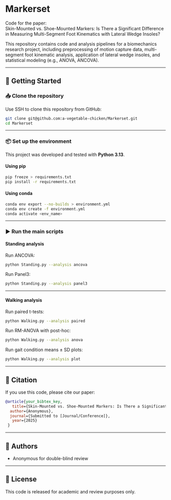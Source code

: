# Markerset

Code for the paper:  
Skin-Mounted vs. Shoe-Mounted Markers: Is There a Significant Difference in Measuring Multi-Segment Foot Kinematics with Lateral Wedge Insoles?  

This repository contains code and analysis pipelines for a biomechanics research project, including preprocessing of motion capture data, multi-segment foot kinematic analysis, application of lateral wedge insoles, and statistical modeling (e.g., ANOVA, ANCOVA).  

---

## 🔧 Getting Started

### 📥 Clone the repository
Use SSH to clone this repository from GitHub:  
```bash
git clone git@github.com:a-vegetable-chicken/Markerset.git
cd Markerset
```

---

### 📦 Set up the environment
This project was developed and tested with **Python 3.13**.  

#### Using pip
```bash
pip freeze > requirements.txt
pip install -r requirements.txt
```

#### Using conda
```bash
conda env export --no-builds > environment.yml
conda env create -f environment.yml
conda activate <env_name>
```

---

### ▶️ Run the main scripts

#### Standing analysis
Run ANCOVA:
```bash
python Standing.py --analysis ancova
```

Run Panel3:
```bash
python Standing.py --analysis panel3
```

---

#### Walking analysis
Run paired t-tests:
```bash
python Walking.py --analysis paired
```

Run RM-ANOVA with post-hoc:
```bash
python Walking.py --analysis anova
```

Run gait condition means ± SD plots:
```bash
python Walking.py --analysis plot
```



---

## 📄 Citation
If you use this code, please cite our paper:   
```bibtex
@article{your_bibtex_key,
   title={Skin-Mounted vs. Shoe-Mounted Markers: Is There a Significant Difference in Measuring Multi-Segment Foot Kinematics with Lateral Wedge Insoles?},
  author={Anonymous},
  journal={Submitted to [Journal/Conference]},
   year={2025}
 }
```

---

## 👥 Authors
- Anonymous for double-blind review  

---

## 📄 License
This code is released for academic and review purposes only.  
